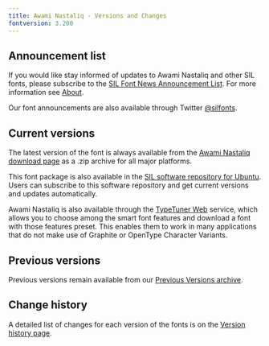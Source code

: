 ```yaml
---
title: Awami Nastaliq - Versions and Changes
fontversion: 3.200
---
```


## Announcement list

If you would like stay informed of updates to Awami Nastaliq and other SIL fonts, please subscribe to the [SIL Font News Announcement List](https://groups.google.com/a/groups.sil.org/forum/#!forum/sil-font-news). For more information see [About](about.md).

Our font announcements are also available through Twitter [\@silfonts](https://twitter.com/silfonts).

## Current versions

The latest version of the font is always available from the [Awami Nastaliq download page](https://software.sil.org/awami/download/) as a .zip archive for all major platforms.

This font package is also available in the [SIL software repository for Ubuntu](https://packages.sil.org/). Users can subscribe to this software repository and get current versions and updates automatically.

Awami Nastaliq is also available through the [TypeTuner Web](https://scripts.sil.org/ttw/fonts2go.cgi) service, which allows you to choose among the smart font features and download a font with those features preset. This enables them to work in many applications that do not make use of Graphite or OpenType Character Variants.

## Previous versions

Previous versions remain available from our [Previous Versions archive](https://software.sil.org/awami/download/previous-versions).

## Change history

A detailed list of changes for each version of the fonts is on the [Version history page](history.md).
